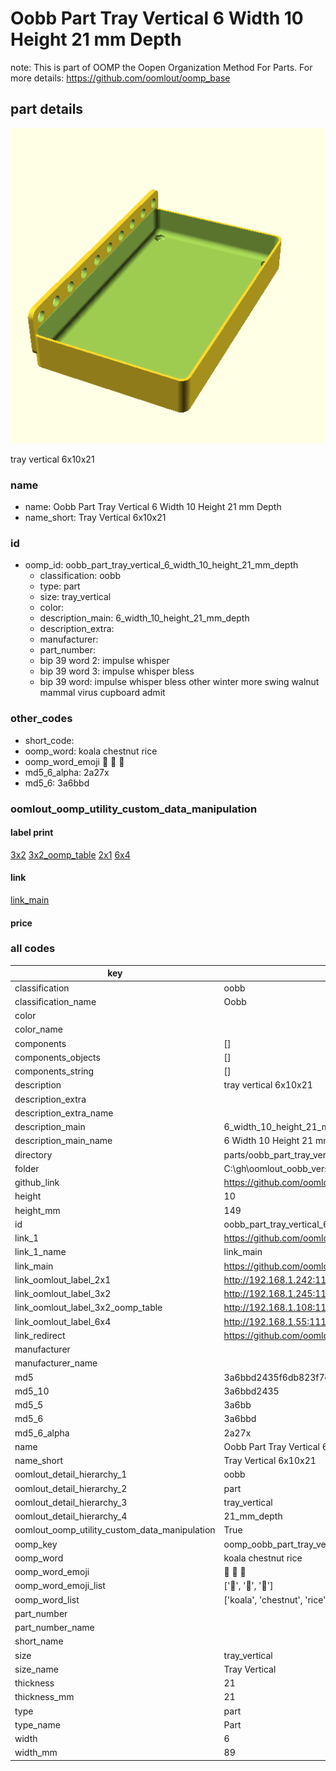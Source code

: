 # Oobb Part Tray Vertical 6 Width 10 Height 21 mm Depth  

note: This is part of OOMP the Oopen Organization Method For Parts. For more details: https://github.com/oomlout/oomp_base

##  part details
  

[![](3dpr.png)](3dpr.png)

tray vertical 6x10x21



### name
* name: Oobb Part Tray Vertical 6 Width 10 Height 21 mm Depth
* name_short: Tray Vertical 6x10x21 
### id
* oomp_id: oobb_part_tray_vertical_6_width_10_height_21_mm_depth
  * classification: oobb
  * type: part
  * size: tray_vertical
  * color: 
  * description_main: 6_width_10_height_21_mm_depth
  * description_extra: 
  * manufacturer: 
  * part_number: 
  * bip 39 word 2: impulse whisper
  * bip 39 word 3: impulse whisper bless
  * bip 39 word: impulse whisper bless other winter more swing walnut mammal virus cupboard admit

### other_codes
* short_code: 
* oomp_word: koala chestnut rice
* oomp_word_emoji :koala: :chestnut: :rice:
* md5_6_alpha: 2a27x
* md5_6: 3a6bbd






### oomlout_oomp_utility_custom_data_manipulation
#### label print
[3x2](http://192.168.1.245:1112/?label=oomp%202a27x)
[3x2_oomp_table](http://192.168.1.108:1112/?label=oomp%202a27x)
[2x1](http://192.168.1.242:1112/?label=oomp%202a27x)
[6x4](http://192.168.1.55:1112/?label=oomp%202a27x)    

#### link

[link_main](https://github.com/oomlout/oomlout_oobb_version_4_generated_parts/tree/main/navigation_oomp/oobb/part/tray_vertical/6_width_10_height_21_mm_depth/part)                              

#### price







### all codes 
| key | value |  
| --- | --- |  
| classification | oobb |  
| classification_name | Oobb |  
| color |  |  
| color_name |  |  
| components | [] |  
| components_objects | [] |  
| components_string | [] |  
| description | tray vertical 6x10x21 |  
| description_extra |  |  
| description_extra_name |  |  
| description_main | 6_width_10_height_21_mm_depth |  
| description_main_name | 6 Width 10 Height 21 mm Depth |  
| directory | parts/oobb_part_tray_vertical_6_width_10_height_21_mm_depth |  
| folder | C:\gh\oomlout_oobb_version_4_generated_parts\parts\oobb_part_tray_vertical_6_width_10_height_21_mm_depth |  
| github_link | https://github.com/oomlout/oomlout_oomp_part_src/tree/main/parts/oobb_part_tray_vertical_6_width_10_height_21_mm_depth |  
| height | 10 |  
| height_mm | 149 |  
| id | oobb_part_tray_vertical_6_width_10_height_21_mm_depth |  
| link_1 | https://github.com/oomlout/oomlout_oobb_version_4_generated_parts/tree/main/navigation_oomp/oobb/part/tray_vertical/6_width_10_height_21_mm_depth/part |  
| link_1_name | link_main |  
| link_main | https://github.com/oomlout/oomlout_oobb_version_4_generated_parts/tree/main/navigation_oomp/oobb/part/tray_vertical/6_width_10_height_21_mm_depth/part |  
| link_oomlout_label_2x1 | http://192.168.1.242:1112/?label=oomp%202a27x |  
| link_oomlout_label_3x2 | http://192.168.1.245:1112/?label=oomp%202a27x |  
| link_oomlout_label_3x2_oomp_table | http://192.168.1.108:1112/?label=oomp%202a27x |  
| link_oomlout_label_6x4 | http://192.168.1.55:1112/?label=oomp%202a27x |  
| link_redirect | https://github.com/oomlout/oomlout_oobb_version_4_generated_parts/tree/main/parts/oobb_tray_vertical_06_10_21 |  
| manufacturer |  |  
| manufacturer_name |  |  
| md5 | 3a6bbd2435f6db823f7e09d02f7ea391 |  
| md5_10 | 3a6bbd2435 |  
| md5_5 | 3a6bb |  
| md5_6 | 3a6bbd |  
| md5_6_alpha | 2a27x |  
| name | Oobb Part Tray Vertical 6 Width 10 Height 21 mm Depth |  
| name_short | Tray Vertical 6x10x21  |  
| oomlout_detail_hierarchy_1 | oobb |  
| oomlout_detail_hierarchy_2 | part |  
| oomlout_detail_hierarchy_3 | tray_vertical |  
| oomlout_detail_hierarchy_4 | 21_mm_depth |  
| oomlout_oomp_utility_custom_data_manipulation | True |  
| oomp_key | oomp_oobb_part_tray_vertical_6_width_10_height_21_mm_depth |  
| oomp_word | koala chestnut rice |  
| oomp_word_emoji | :koala: :chestnut: :rice: |  
| oomp_word_emoji_list | [':koala:', ':chestnut:', ':rice:'] |  
| oomp_word_list | ['koala', 'chestnut', 'rice'] |  
| part_number |  |  
| part_number_name |  |  
| short_name |  |  
| size | tray_vertical |  
| size_name | Tray Vertical |  
| thickness | 21 |  
| thickness_mm | 21 |  
| type | part |  
| type_name | Part |  
| width | 6 |  
| width_mm | 89 |  
